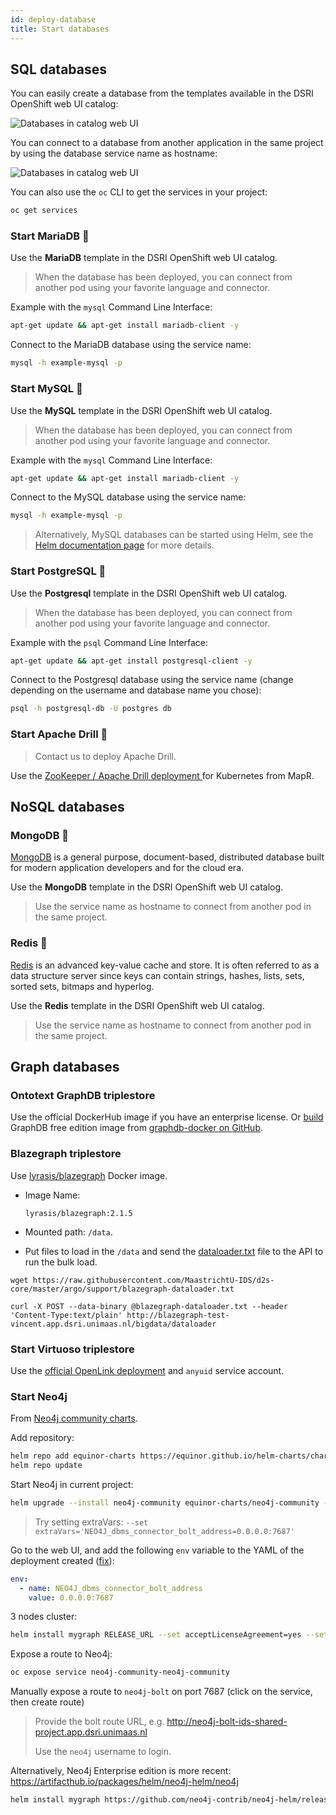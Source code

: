 ```yaml
---
id: deploy-database
title: Start databases
---
```


## SQL databases

You can easily create a database from the templates available in the DSRI OpenShift web UI catalog:

<img src="/dsri-documentation/img/screenshot-databases.png" alt="Databases in catalog web UI" style="max-width: 100%; max-height: 100%;" />

You can connect to a database from another application in the same project by using the database service name as hostname:

<img src="/dsri-documentation/img/screenshot_database_service.png" alt="Databases in catalog web UI" style="max-width: 100%; max-height: 100%;" />

You can also use the `oc` CLI to get the services in your project:

```bash
oc get services
```

### Start MariaDB 🦦

Use the **MariaDB** template in the DSRI OpenShift web UI catalog.

> When the database has been deployed, you can connect from another pod using your favorite language and connector.

Example with the `mysql` Command Line Interface:

```bash
apt-get update && apt-get install mariadb-client -y
```

Connect to the MariaDB database using the service name:

```bash
mysql -h example-mysql -p
```

### Start MySQL 🐬

Use the **MySQL** template in the DSRI OpenShift web UI catalog.

> When the database has been deployed, you can connect from another pod using your favorite language and connector.

Example with the `mysql` Command Line Interface:

```bash
apt-get update && apt-get install mariadb-client -y
```

Connect to the MySQL database using the service name:

```bash
mysql -h example-mysql -p
```

> Alternatively, MySQL databases can be started using Helm, see the [Helm documentation page](/dsri-documentation/docs/helm#install-a-helm-chart) for more details.

### Start PostgreSQL 🐘

Use the **Postgresql** template in the DSRI OpenShift web UI catalog.

> When the database has been deployed, you can connect from another pod using your favorite language and connector.

Example with the `psql` Command Line Interface:

```bash
apt-get update && apt-get install postgresql-client -y
```

Connect to the Postgresql database using the service name (change depending on the username and database name you chose):

```bash
psql -h postgresql-db -U postgres db
```

### Start Apache Drill 🔩

> Contact us to deploy Apache Drill.

Use the [ZooKeeper / Apache Drill deployment ](https://github.com/Agirish/drill-containers/tree/master/kubernetes) for Kubernetes from MapR.

## NoSQL databases

### MongoDB 🌿

[MongoDB](https://www.mongodb.com/) is a general purpose, document-based, distributed database built for modern application developers and for the cloud era. 

Use the **MongoDB** template in the DSRI OpenShift web UI catalog.

> Use the service name as hostname to connect from another pod in the same project.

### Redis 🎲

[Redis](http://redis.io/) is an advanced key-value cache and store. It is often referred to as a data structure server since keys can contain  strings, hashes, lists, sets, sorted sets, bitmaps and hyperlog.

Use the **Redis** template in the DSRI OpenShift web UI catalog.

> Use the service name as hostname to connect from another pod in the same project.

## Graph databases

### Ontotext GraphDB triplestore

Use the official DockerHub image if you have an enterprise license. Or [build](/dsri-documentation/guide-dockerfile-to-openshift) GraphDB free edition image from [graphdb-docker on GitHub](https://github.com/Ontotext-AD/graphdb-docker).

### Blazegraph triplestore

Use [lyrasis/blazegraph](lyrasis/blazegraph) Docker image.

* Image Name:
  
  ```
  lyrasis/blazegraph:2.1.5
  ```

* Mounted path: `/data`.

* Put files to load in the `/data` and send the [dataloader.txt](https://github.com/MaastrichtU-IDS/d2s-core/blob/master/argo/support/blazegraph-dataloader.txt) file to the API to run the bulk load.

```shell
wget https://raw.githubusercontent.com/MaastrichtU-IDS/d2s-core/master/argo/support/blazegraph-dataloader.txt

curl -X POST --data-binary @blazegraph-dataloader.txt --header 'Content-Type:text/plain' http://blazegraph-test-vincent.app.dsri.unimaas.nl/bigdata/dataloader
```

### Start Virtuoso triplestore

Use the [official OpenLink deployment](https://github.com/MaastrichtU-IDS/d2s-core/blob/master/argo/pods/d2s-pod-virtuoso7.yaml) and `anyuid` service account.

### Start Neo4j

From [Neo4j community charts](https://artifacthub.io/packages/helm/equinor-charts/neo4j-community).

Add repository:

```bash
helm repo add equinor-charts https://equinor.github.io/helm-charts/charts/
helm repo update 
```

Start Neo4j in current project:

```bash
helm upgrade --install neo4j-community equinor-charts/neo4j-community --set acceptLicenseAgreement=yes --set neo4jPassword=mypassword
```

> Try setting extraVars: `--set extraVars='NEO4J_dbms_connector_bolt_address=0.0.0.0:7687'`

Go to the web UI, and add the following `env` variable to the YAML of the deployment created ([fix](https://stackoverflow.com/questions/59439263/getting-neo4j-running-on-openshift)):

``` yaml
env:
  - name: NEO4J_dbms_connector_bolt_address
    value: 0.0.0.0:7687
```

3 nodes cluster:

```bash
helm install mygraph RELEASE_URL --set acceptLicenseAgreement=yes --set neo4jPassword=mySecretPassword
```

Expose a route to Neo4j:

```bash
oc expose service neo4j-community-neo4j-community 
```

Manually expose a route to `neo4j-bolt` on port 7687 (click on the service, then create route)

> Provide the bolt route URL, e.g. http://neo4j-bolt-ids-shared-project.app.dsri.unimaas.nl
>
> Use the `neo4j` username to login.

Alternatively, Neo4j Enterprise edition is more recent: https://artifacthub.io/packages/helm/neo4j-helm/neo4j

```bash
helm install mygraph https://github.com/neo4j-contrib/neo4j-helm/releases/download/4.1.3-1/neo4j-4.1.3-1.tgz --set core.standalone=true --set acceptLicenseAgreement=yes --set neo4jPassword=mypassword
```